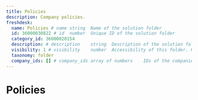 ```yaml
---
title: Policies
description: Company policies.
freshdesk:
  name: Policies # name	string	Name of the solution folder
  id: 36000030822 # id	number	Unique ID of the solution folder
  category_id: 36000020154
  description: # description	string	Description of the solution folder
  visibility: 1 # visibility	number	Accessibility of this folder. Please refer to Folder Properties table.
  taxonomy: folder
  company_ids: [] # company_ids	array of numbers	IDs of the companies to whom this solution folder is visible
---
```


# Policies
